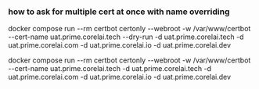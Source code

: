 ### how to ask for multiple cert at once with name overriding

docker compose run --rm certbot certonly --webroot -w /var/www/certbot --cert-name uat.prime.corelai.tech --dry-run -d uat.prime.corelai.tech -d uat.prime.corelai.com -d uat.prime.corelai.io -d uat.prime.corelai.dev

docker compose run --rm certbot certonly --webroot -w /var/www/certbot --cert-name uat.prime.corelai.tech -d uat.prime.corelai.tech -d uat.prime.corelai.com -d uat.prime.corelai.io -d uat.prime.corelai.dev